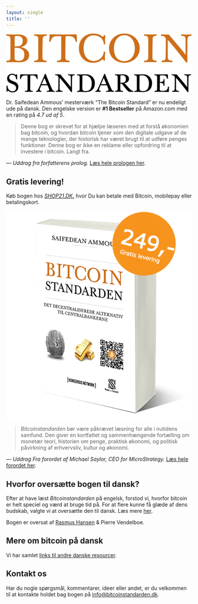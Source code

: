 ```yaml
---
layout: single
title: ''
---
```


[![](img/bs_logo-1.png)](https://shop21.dk/vare/bitcoinstandarden/)

Dr. Saifedean Ammous’ mesterværk “The Bitcoin Standard” er nu endeligt ude på dansk. Den engelske version er **#1 Bestseller** på Amazon.com med en rating på _4.7 ud af 5_.


> Denne bog er skrevet for at hjælpe læseren med at forstå økonomien bag bitcoin, og hvordan bitcoin tjener som den digitale udgave af de mange teknologier, der historisk har været brugt til at udføre penges funktioner. Denne bog er ikke en reklame eller opfordring til at investere i bitcoin. Langt fra.

— _Uddrag fra forfatterens prolog._ [Læs hele prologen her](/prolog/).

**Gratis levering!**
-----------------------------------------

Køb bogen hos _[SHOP21.DK](https://shop21.dk/vare/bitcoinstandarden/)_**,** hvor Du kan betale med Bitcoin, mobilepay eller betalingskort.

[![](img/bitcoinstandarden-book.png)](https://shop21.dk/vare/bitcoinstandarden/)

> _Bitcoinstandarden_ bør være påkrævet læsning for alle i nutidens samfund. Den giver en kortfattet og sammenhængende fortælling om monetær teori, historien om penge, praktisk økonomi, og politisk påvirkning af erhvervsliv, kultur og økonomi.

— _Uddrag Fra forordet af Michael Saylor, CEO for MicroStrategy._  [Læs hele forordet her](/forord/).

Hvorfor oversætte bogen til dansk?
----------------------------------

Efter at have læst _Bitcoinstandarden_ på engelsk, forstod vi, hvorfor bitcoin er helt speciel og værd at bruge tid på. For at flere kunne få glæde af dens budskab, valgte vi at oversætte den til dansk.
Læs mere [her](/om/).


Bogen er oversat af [Rasmus Hansen](https://twitter.com/rasmushansen) & Pierre Vendelboe.

Mere om bitcoin på dansk
------------------------

Vi har samlet [links til andre danske resourcer](/danske-bitcoin-links/).

Kontakt os
----------

Har du nogle spørgsmål, kommentarer, ideer eller andet, er du velkommen til at kontakte holdet bag bogen på [info@bitcoinstandarden.dk](mailto:info@bitcoinstandarden.dk).